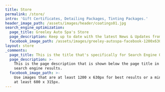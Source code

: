 ```yaml
---
title: Store
permalink: /store/
intro: 'Gift Certificates, Detailing Packages, Tinting Packages.'
header_image_path: /assets/images/header/coatings01.jpg
search_engine_optimization:
  page_title: Greeley Auto Spa's Store
  page_description: Keep up to date with the latest News & Updates from AutoSpa Colorado.
  facebook_image_path: /assets/images/greeley-autospa-facebook-1200x630.png
layout: store
_comments:
  page_title: This is the title that's specifically for Search Engine Optimization.
  page_description: >-
    This is the page description that is shown below the page title in the
    search engine results.
  facebook_image_path: >-
    Use images that are at least 1200 x 630px for best results or a minimum of
    at least 600 x 315px.
---
```


